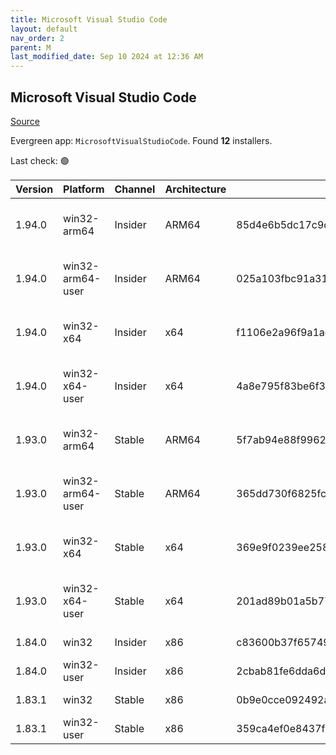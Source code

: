 ```yaml
---
title: Microsoft Visual Studio Code
layout: default
nav_order: 2
parent: M
last_modified_date: Sep 10 2024 at 12:36 AM
---
```


## Microsoft Visual Studio Code

[Source](https://code.visualstudio.com)

Evergreen app: `MicrosoftVisualStudioCode`. Found **12** installers.

Last check: 🟢

| Version | Platform         | Channel | Architecture | Sha256                                                           | URI                                                                                                                                                                                                                                                                                                            |
| ------- | ---------------- | ------- | ------------ | ---------------------------------------------------------------- | -------------------------------------------------------------------------------------------------------------------------------------------------------------------------------------------------------------------------------------------------------------------------------------------------------------- |
| 1.94.0  | win32-arm64      | Insider | ARM64        | 85d4e6b5dc17c9cea71353e6080dc960bf83bff3bbcda31e7d57909d1a683703 | [https://vscode.download.prss.microsoft.com/dbazure/download/insider/dc9412125d4e0a480593962ae2687e74e64af728/VSCodeSetup-arm64-1.94.0-insider.exe](https://vscode.download.prss.microsoft.com/dbazure/download/insider/dc9412125d4e0a480593962ae2687e74e64af728/VSCodeSetup-arm64-1.94.0-insider.exe)         |
| 1.94.0  | win32-arm64-user | Insider | ARM64        | 025a103fbc91a31fb36a00253dc1215375bc2d03b941e6963c01ee3bc369b76a | [https://vscode.download.prss.microsoft.com/dbazure/download/insider/dc9412125d4e0a480593962ae2687e74e64af728/VSCodeUserSetup-arm64-1.94.0-insider.exe](https://vscode.download.prss.microsoft.com/dbazure/download/insider/dc9412125d4e0a480593962ae2687e74e64af728/VSCodeUserSetup-arm64-1.94.0-insider.exe) |
| 1.94.0  | win32-x64        | Insider | x64          | f1106e2a96f9a1ae41f85ba72b3792b38d3da7e474fce64f90973e909dbcb983 | [https://vscode.download.prss.microsoft.com/dbazure/download/insider/dc9412125d4e0a480593962ae2687e74e64af728/VSCodeSetup-x64-1.94.0-insider.exe](https://vscode.download.prss.microsoft.com/dbazure/download/insider/dc9412125d4e0a480593962ae2687e74e64af728/VSCodeSetup-x64-1.94.0-insider.exe)             |
| 1.94.0  | win32-x64-user   | Insider | x64          | 4a8e795f83be6f3375ee3cda3d33d2e81887421a7c879585ffb331bb8be08e5e | [https://vscode.download.prss.microsoft.com/dbazure/download/insider/dc9412125d4e0a480593962ae2687e74e64af728/VSCodeUserSetup-x64-1.94.0-insider.exe](https://vscode.download.prss.microsoft.com/dbazure/download/insider/dc9412125d4e0a480593962ae2687e74e64af728/VSCodeUserSetup-x64-1.94.0-insider.exe)     |
| 1.93.0  | win32-arm64      | Stable  | ARM64        | 5f7ab94e88f99620b3806b1365c1636bceb76346766de6fd70643902dc7f4353 | [https://vscode.download.prss.microsoft.com/dbazure/download/stable/4849ca9bdf9666755eb463db297b69e5385090e3/VSCodeSetup-arm64-1.93.0.exe](https://vscode.download.prss.microsoft.com/dbazure/download/stable/4849ca9bdf9666755eb463db297b69e5385090e3/VSCodeSetup-arm64-1.93.0.exe)                           |
| 1.93.0  | win32-arm64-user | Stable  | ARM64        | 365dd730f6825fc047d6616dc0f1808349aa573dacbfb9e28455aee40b79466e | [https://vscode.download.prss.microsoft.com/dbazure/download/stable/4849ca9bdf9666755eb463db297b69e5385090e3/VSCodeUserSetup-arm64-1.93.0.exe](https://vscode.download.prss.microsoft.com/dbazure/download/stable/4849ca9bdf9666755eb463db297b69e5385090e3/VSCodeUserSetup-arm64-1.93.0.exe)                   |
| 1.93.0  | win32-x64        | Stable  | x64          | 369e9f0239ee25878c030c4e8afaf3b1b8684aef236ceb7a92cb7221eec86c4b | [https://vscode.download.prss.microsoft.com/dbazure/download/stable/4849ca9bdf9666755eb463db297b69e5385090e3/VSCodeSetup-x64-1.93.0.exe](https://vscode.download.prss.microsoft.com/dbazure/download/stable/4849ca9bdf9666755eb463db297b69e5385090e3/VSCodeSetup-x64-1.93.0.exe)                               |
| 1.93.0  | win32-x64-user   | Stable  | x64          | 201ad89b01a5b779681d3a2eabf678a2b37a1e11c51b20d0a04919605d3afc3b | [https://vscode.download.prss.microsoft.com/dbazure/download/stable/4849ca9bdf9666755eb463db297b69e5385090e3/VSCodeUserSetup-x64-1.93.0.exe](https://vscode.download.prss.microsoft.com/dbazure/download/stable/4849ca9bdf9666755eb463db297b69e5385090e3/VSCodeUserSetup-x64-1.93.0.exe)                       |
| 1.84.0  | win32            | Insider | x86          | c83600b37f65749ea9e16496847bbfd967dece2472cee7d8011ae719e2633c18 | [https://az764295.vo.msecnd.net/insider/0c36b92c82064882a228487040187cfc13669c0f/VSCodeSetup-ia32-1.84.0-insider.exe](https://az764295.vo.msecnd.net/insider/0c36b92c82064882a228487040187cfc13669c0f/VSCodeSetup-ia32-1.84.0-insider.exe)                                                                     |
| 1.84.0  | win32-user       | Insider | x86          | 2cbab81fe6dda6dfb07751707107db95ba7afa0a6ada65a1df78a04eef0aadf5 | [https://az764295.vo.msecnd.net/insider/0c36b92c82064882a228487040187cfc13669c0f/VSCodeUserSetup-ia32-1.84.0-insider.exe](https://az764295.vo.msecnd.net/insider/0c36b92c82064882a228487040187cfc13669c0f/VSCodeUserSetup-ia32-1.84.0-insider.exe)                                                             |
| 1.83.1  | win32            | Stable  | x86          | 0b9e0cce092492a88cdaf12048e3630290944b051f3194c5ca3d6b7012f05e7f | [https://az764295.vo.msecnd.net/stable/a6606b6ca720bca780c2d3c9d4cc3966ff2eca12/VSCodeSetup-ia32-1.83.1.exe](https://az764295.vo.msecnd.net/stable/a6606b6ca720bca780c2d3c9d4cc3966ff2eca12/VSCodeSetup-ia32-1.83.1.exe)                                                                                       |
| 1.83.1  | win32-user       | Stable  | x86          | 359ca4ef0e8437f7e5183a97a9d79834463a3df88bb10c82c48cc2bd53b8a7e5 | [https://az764295.vo.msecnd.net/stable/a6606b6ca720bca780c2d3c9d4cc3966ff2eca12/VSCodeUserSetup-ia32-1.83.1.exe](https://az764295.vo.msecnd.net/stable/a6606b6ca720bca780c2d3c9d4cc3966ff2eca12/VSCodeUserSetup-ia32-1.83.1.exe)                                                                               |
